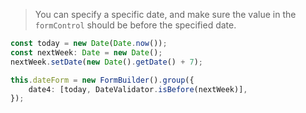 
> You can specify a specific date, and make sure the value in the `formControl` should be before the specified date.

```typescript
const today = new Date(Date.now());
const nextWeek: Date = new Date();
nextWeek.setDate(new Date().getDate() + 7);

this.dateForm = new FormBuilder().group({
    date4: [today, DateValidator.isBefore(nextWeek)],
});
```
